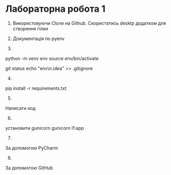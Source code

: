 # Лабораторна робота 1

1. Використовуючи Clone на Github. Скористатись desktp додатком для створення гілки

2. Документація по  pyenv

3. 

python -m venv env
source env/bin/activate

git status
echo "env\n.idea" >> .gitignore

4. 
pip install -r requirements.txt

5.
Написати код

6. 

установити gunicorn
gunicorn l1:app

7. 
За допомогою PyCharm

8. 
За допомогою GitHub 